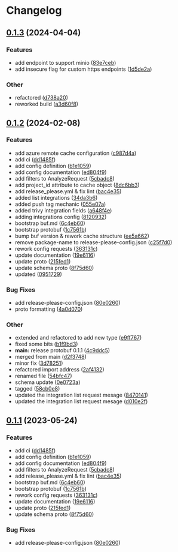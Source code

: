 # Changelog

## [0.1.3](https://github.com/k8sgpt-ai/schemas/compare/v0.1.2...v0.1.3) (2024-04-04)


### Features

* add endpoint to support minio ([83e7ceb](https://github.com/k8sgpt-ai/schemas/commit/83e7cebc23ee5777e0494edb8046fb585fa37282))
* add insecure flag for custom https endpoints ([1d5de2a](https://github.com/k8sgpt-ai/schemas/commit/1d5de2a89b4e343fbd94fd61ab05bfb0f6eaf6c4))


### Other

* refactored ([d738a20](https://github.com/k8sgpt-ai/schemas/commit/d738a2091f5b47f5782fcb2e107623d0b9480f2b))
* reworked build ([a3d60f8](https://github.com/k8sgpt-ai/schemas/commit/a3d60f86e791a5aa59ba0b69336e5a7ed46c5c44))

## [0.1.2](https://github.com/k8sgpt-ai/schemas/compare/v0.1.1...v0.1.2) (2024-02-08)


### Features

* add azure remote cache configuration ([c987d4a](https://github.com/k8sgpt-ai/schemas/commit/c987d4a864a31d9901e049bef1288dc680b5066c))
* add ci ([dd1485f](https://github.com/k8sgpt-ai/schemas/commit/dd1485f7ed01a1bf187945f9a4d2b1e68e5eaacb))
* add config definition ([b1e1059](https://github.com/k8sgpt-ai/schemas/commit/b1e1059abfc7967451e8ef4142e30331ff2ef9c0))
* add config documentation ([ed804f9](https://github.com/k8sgpt-ai/schemas/commit/ed804f985957069f7f76efeb7281d181abfcbd63))
* add filters to AnalyzeRequest ([5cbadc8](https://github.com/k8sgpt-ai/schemas/commit/5cbadc89cbd36d64a3e55ecbfd77ca7da20d8c96))
* add project_id attribute to cache object ([8dc6bb3](https://github.com/k8sgpt-ai/schemas/commit/8dc6bb305293974a4210247251a30335b911c12d))
* add release_please.yml & fix lint ([bac4e35](https://github.com/k8sgpt-ai/schemas/commit/bac4e357efe2c277b0fc9bcf9df5519840adad40))
* added list integrations ([34da3b6](https://github.com/k8sgpt-ai/schemas/commit/34da3b69e8b411820656e431338425e3bf77a0b0))
* added push tag mechanic ([055e07a](https://github.com/k8sgpt-ai/schemas/commit/055e07a69a9a59f33d2d7255ab9f2fc90a274d1a))
* added trivy integration fields ([a648f4e](https://github.com/k8sgpt-ai/schemas/commit/a648f4efe69fbc278ce3595e7be226450239b2bb))
* adding integrations config ([8120932](https://github.com/k8sgpt-ai/schemas/commit/8120932238dc4895c8ea45cfacf91b96db925e40))
* bootstrap buf.md ([6c4eb60](https://github.com/k8sgpt-ai/schemas/commit/6c4eb60464f3814fa8614c660fd9b5723d7c123d))
* bootstrap protobuf ([1c7561b](https://github.com/k8sgpt-ai/schemas/commit/1c7561b13ed663f67e0eb82fe30be0cfcb65bf5d))
* bump buf version & rework cache structure ([ee5a662](https://github.com/k8sgpt-ai/schemas/commit/ee5a6626d1644f18e3bbd41b273f033f62e6aae2))
* remove package-name to release-please-config.json ([c25f7d0](https://github.com/k8sgpt-ai/schemas/commit/c25f7d02d03f2d24bf928ef11a655720a3bf2ccc))
* rework config requests ([363131c](https://github.com/k8sgpt-ai/schemas/commit/363131cb2f10162e824c9e22b2816db25fe1a3bd))
* update documentation ([19e6116](https://github.com/k8sgpt-ai/schemas/commit/19e6116c31104b8c86c7856a7fb6e76bd4d44455))
* update proto ([215fed1](https://github.com/k8sgpt-ai/schemas/commit/215fed1dcc646486dd5e239a88de09a4db3263d8))
* update schema proto ([8f75d60](https://github.com/k8sgpt-ai/schemas/commit/8f75d608d80d1b5bb579a0e34bfcf4f813da3d90))
* updated ([0951729](https://github.com/k8sgpt-ai/schemas/commit/095172954a9a00271703e8ead4560ea13c897236))


### Bug Fixes

* add release-please-config.json ([80e0260](https://github.com/k8sgpt-ai/schemas/commit/80e026073e9e571b51c3d26a42d819ff2875129b))
* proto formatting ([4a0d070](https://github.com/k8sgpt-ai/schemas/commit/4a0d07025a5c3e08356539fb9e21ae498609e028))


### Other

* extended and refactored to add new type ([e9ff767](https://github.com/k8sgpt-ai/schemas/commit/e9ff767459bd6cfef3944d6979efe7896aadf422))
* fixed some bits ([b1f9bd3](https://github.com/k8sgpt-ai/schemas/commit/b1f9bd321e5b80159ee467da4172135712544f12))
* **main:** release protobuf 0.1.1 ([4c9ddc5](https://github.com/k8sgpt-ai/schemas/commit/4c9ddc51cae98e9db298203a8d55a1f2ff9db884))
* merged from main ([d2f3748](https://github.com/k8sgpt-ai/schemas/commit/d2f374848a7df4a736f33a0cfae933a6a4f97fe4))
* minor fix ([3d78251](https://github.com/k8sgpt-ai/schemas/commit/3d7825137f12277d4c1d1e7783fb07c59a8633db))
* refactored import address ([2af4132](https://github.com/k8sgpt-ai/schemas/commit/2af41322cd0a92982155f61b09982f7862122d2d))
* renamed file ([54bfc47](https://github.com/k8sgpt-ai/schemas/commit/54bfc477d5fd04a9588f7a1addc835d8d21c225b))
* schema update ([0e0723a](https://github.com/k8sgpt-ai/schemas/commit/0e0723a161d204de551607511ea55ec51e098673))
* tagged ([58cb0e8](https://github.com/k8sgpt-ai/schemas/commit/58cb0e8675dd77ddf174625ceb8f788aa5d352d2))
* updated the integration list request mesage ([8470141](https://github.com/k8sgpt-ai/schemas/commit/8470141f9b588cfe520c167cc62a62723bb4e4ab))
* updated the integration list request mesage ([d010e2f](https://github.com/k8sgpt-ai/schemas/commit/d010e2f53a7a62b1db435701a300b1b9ab460142))

## [0.1.1](https://github.com/k8sgpt-ai/schemas/compare/protobuf-v0.1.0...protobuf-v0.1.1) (2023-05-24)


### Features

* add ci ([dd1485f](https://github.com/k8sgpt-ai/schemas/commit/dd1485f7ed01a1bf187945f9a4d2b1e68e5eaacb))
* add config definition ([b1e1059](https://github.com/k8sgpt-ai/schemas/commit/b1e1059abfc7967451e8ef4142e30331ff2ef9c0))
* add config documentation ([ed804f9](https://github.com/k8sgpt-ai/schemas/commit/ed804f985957069f7f76efeb7281d181abfcbd63))
* add filters to AnalyzeRequest ([5cbadc8](https://github.com/k8sgpt-ai/schemas/commit/5cbadc89cbd36d64a3e55ecbfd77ca7da20d8c96))
* add release_please.yml & fix lint ([bac4e35](https://github.com/k8sgpt-ai/schemas/commit/bac4e357efe2c277b0fc9bcf9df5519840adad40))
* bootstrap buf.md ([6c4eb60](https://github.com/k8sgpt-ai/schemas/commit/6c4eb60464f3814fa8614c660fd9b5723d7c123d))
* bootstrap protobuf ([1c7561b](https://github.com/k8sgpt-ai/schemas/commit/1c7561b13ed663f67e0eb82fe30be0cfcb65bf5d))
* rework config requests ([363131c](https://github.com/k8sgpt-ai/schemas/commit/363131cb2f10162e824c9e22b2816db25fe1a3bd))
* update documentation ([19e6116](https://github.com/k8sgpt-ai/schemas/commit/19e6116c31104b8c86c7856a7fb6e76bd4d44455))
* update proto ([215fed1](https://github.com/k8sgpt-ai/schemas/commit/215fed1dcc646486dd5e239a88de09a4db3263d8))
* update schema proto ([8f75d60](https://github.com/k8sgpt-ai/schemas/commit/8f75d608d80d1b5bb579a0e34bfcf4f813da3d90))


### Bug Fixes

* add release-please-config.json ([80e0260](https://github.com/k8sgpt-ai/schemas/commit/80e026073e9e571b51c3d26a42d819ff2875129b))
